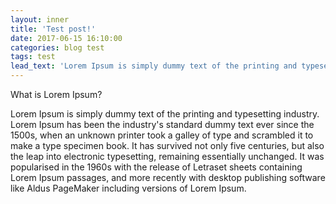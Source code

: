 ```yaml
---
layout: inner
title: 'Test post!'
date: 2017-06-15 16:10:00
categories: blog test
tags: test
lead_text: 'Lorem Ipsum is simply dummy text of the printing and typesetting industry. Lorem Ipsum is simply dummy text of the printing and typesetting industry.Lorem Ipsum is simply dummy text of the printing and typesetting industry.Lorem Ipsum is simply dummy text of the printing and typesetting industry.Lorem Ipsum is simply dummy text of the printing and typesetting industry.'
---
```


What is Lorem Ipsum?

Lorem Ipsum is simply dummy text of the printing and typesetting industry. Lorem Ipsum has been the industry's standard dummy text ever since the 1500s, when an unknown printer took a galley of type and scrambled it to make a type specimen book. It has survived not only five centuries, but also the leap into electronic typesetting, remaining essentially unchanged. It was popularised in the 1960s with the release of Letraset sheets containing Lorem Ipsum passages, and more recently with desktop publishing software like Aldus PageMaker including versions of Lorem Ipsum.